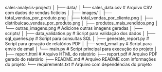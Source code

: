 sales-analysis-project/
│
├── data/
│   └── sales_data.csv           # Arquivo CSV com dados de vendas fictícios
│
├── images/
│   ├── total_vendas_por_produto.png
│   ├── total_vendas_por_cliente.png
│   ├── distribuicao_vendas_por_produto.png
│   ├── produtos_mais_vendidos.png
│   └── outras_imagens.png       # Adicione outras imagens geradas
│
├── scripts/
│   ├── data_validation.py       # Script para validação dos dados
│   ├── sql_queries.py           # Script para consultas SQL
│   ├── generate_report.py       # Script para geração de relatórios PDF
│   ├── send_email.py            # Script para envio de email
│   └── main.py                  # Script principal para execução do projeto
│
├── report.html                  # Arquivo HTML do relatório
├── report.pdf                   # Arquivo PDF gerado do relatório
├── README.md                    # Arquivo README com informações do projeto
└── requirements.txt             # Arquivo com dependências do projeto
